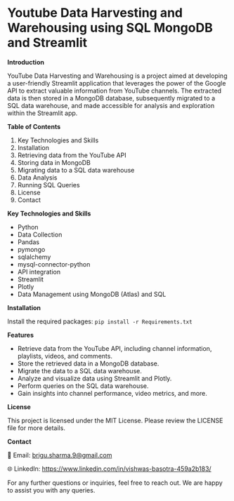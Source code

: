 # Youtube Data Harvesting and Warehousing using SQL MongoDB and Streamlit
 
**Introduction**

YouTube Data Harvesting and Warehousing is a project aimed at developing a user-friendly Streamlit application that leverages the power of the Google API to extract valuable information from YouTube channels. The extracted data is then stored in a MongoDB database, subsequently migrated to a SQL data warehouse, and made accessible for analysis and exploration within the Streamlit app.

**Table of Contents**

1. Key Technologies and Skills
2. Installation
3. Retrieving data from the YouTube API
4. Storing data in MongoDB
5. Migrating data to a SQL data warehouse
6. Data Analysis
7. Running SQL Queries
8. License
9. Contact

**Key Technologies and Skills**

- Python
- Data Collection
- Pandas
- pymongo
- sqlalchemy
- mysql-connector-python
- API integration
- Streamlit
- Plotly
- Data Management using MongoDB (Atlas) and SQL

**Installation**

Install the required packages: ```pip install -r Requirements.txt```

**Features**

- Retrieve data from the YouTube API, including channel information, playlists, videos, and comments.
- Store the retrieved data in a MongoDB database.
- Migrate the data to a SQL data warehouse.
- Analyze and visualize data using Streamlit and Plotly.
- Perform queries on the SQL data warehouse.
- Gain insights into channel performance, video metrics, and more.

**License**

This project is licensed under the MIT License. Please review the LICENSE file for more details.

**Contact**

📧 Email: brigu.sharma.9@gmail.com 

🌐 LinkedIn: https://www.linkedin.com/in/vishwas-basotra-459a2b183/

For any further questions or inquiries, feel free to reach out. We are happy to assist you with any queries.
